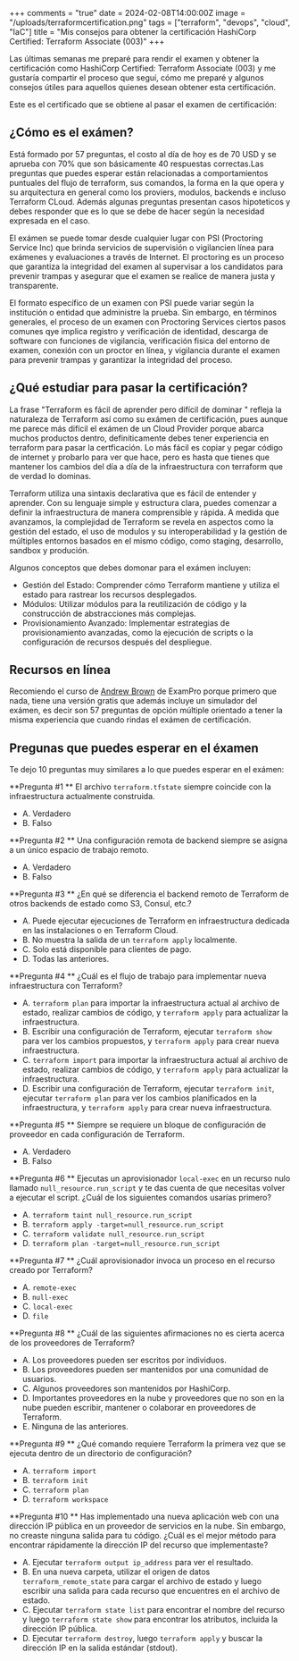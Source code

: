 +++
comments = "true"
date = 2024-02-08T14:00:00Z
image = "/uploads/terraformcertification.png"
tags = ["terraform", "devops", "cloud", "IaC"]
title = "Mis consejos para obtener la certificación HashiCorp Certified: Terraform Associate (003)"
+++


Las últimas semanas me preparé para rendir el examen y obtener la certificación como HashiCorp Certified: Terraform Associate (003) y me gustaría compartir el proceso que seguí, cómo me preparé y algunos consejos útiles para aquellos quienes desean obtener esta certificación.

Este es el certificado que se obtiene al pasar el examen de certificación:



## ¿Cómo es el exámen?

Está formado por 57 preguntas, el costo al día de hoy es de 70 USD y se aprueba con 70% que son básicamente 40 respuestas correctas.Las preguntas que puedes esperar están relacionadas a  comportamientos puntuales del flujo de terraform, sus comandos, la forma en la que opera y su arquitectura en general como los proviers, modulos, backends e incluso Terraform CLoud.  Además algunas preguntas presentan casos hipoteticos y debes responder que es lo que se debe de hacer según la necesidad expresada en el caso. 


El exámen se puede tomar desde cualquier lugar con PSI (Proctoring Service Inc) que brinda servicios de supervisión o vigilancien línea para exámenes y evaluaciones a través de Internet. El proctoring es un proceso que garantiza la integridad del examen al supervisar a los candidatos para prevenir trampas y asegurar que el examen se realice de manera justa y transparente.

El formato específico de un examen con PSI puede variar según la institución o entidad que administre la prueba. Sin embargo, en términos generales, el proceso de un examen con Proctoring Services ciertos pasos comunes qye implica registro y verificación de identidad, descarga de software con funciones de vigilancia, verificación fisica del entorno de examen, conexión con un proctor en línea, y vigilancia durante el examen para prevenir trampas y garantizar la integridad del proceso.



## ¿Qué estudiar para pasar la certificación?

La frase "Terraform es fácil de aprender pero difícil de dominar " refleja  la naturaleza de Terraform así como su exámen de certificación, pues aunque me parece más difícil el exámen de un Cloud Provider porque abarca muchos productos dentro, definiticamente debes tener experiencia en terraform para pasar la certficación. Lo más fácil es copiar y pegar código de internet y probarlo para ver que hace, pero es hasta que tienes que mantener los cambios del día a día de la infraestructura con terraform que de verdad lo dominas.

Terraform utiliza una sintaxis declarativa que es fácil de entender y aprender. Con su lenguaje simple y estructura clara,  puedes comenzar a definir la infraestructura de manera comprensible y rápida. A medida que avanzamos, la complejidad de Terraform se revela en aspectos como la gestión del estado, el uso de modulos y su interoperabilidad y la gestión de múltiples entornos basados en el mismo código, como staging, desarrollo, sandbox y produción. 

Algunos conceptos que debes domonar para el exámen incluyen:

- Gestión del Estado: Comprender cómo Terraform mantiene y utiliza el estado para rastrear los recursos desplegados.
- Módulos: Utilizar módulos para la reutilización de código y la construcción de abstracciones más complejas.
- Provisionamiento Avanzado: Implementar estrategias de provisionamiento avanzadas, como la ejecución de scripts o la configuración de recursos después del despliegue.


## Recursos en línea


Recomiendo el curso de [Andrew Brown](https://exampro.co/terraform) de ExamPro  porque primero que nada, tiene una versión gratis que además incluye un simulador del exámen, es decir son 57 preguntas de opción múltiple orientado a tener la misma experiencia que cuando rindas el exámen de certificación.


## Pregunas que puedes esperar en el éxamen

Te dejo 10 preguntas muy similares a lo que puedes esperar en el exámen:

**Pregunta #1 **
El archivo `terraform.tfstate` siempre coincide con la infraestructura actualmente construida.
- A. Verdadero
- B. Falso

**Pregunta #2 **
Una configuración remota de backend siempre se asigna a un único espacio de trabajo remoto.
- A. Verdadero
- B. Falso

**Pregunta #3 **
¿En qué se diferencia el backend remoto de Terraform de otros backends de estado como S3, Consul, etc.?
- A. Puede ejecutar ejecuciones de Terraform en infraestructura dedicada en las instalaciones o en Terraform Cloud.
- B. No muestra la salida de un `terraform apply` localmente.
- C. Solo está disponible para clientes de pago.
- D. Todas las anteriores.

**Pregunta #4 **
¿Cuál es el flujo de trabajo para implementar nueva infraestructura con Terraform?
- A. `terraform plan` para importar la infraestructura actual al archivo de estado, realizar cambios de código, y `terraform apply` para actualizar la infraestructura.
- B. Escribir una configuración de Terraform, ejecutar `terraform show` para ver los cambios propuestos, y `terraform apply` para crear nueva infraestructura.
- C. `terraform import` para importar la infraestructura actual al archivo de estado, realizar cambios de código, y `terraform apply` para actualizar la infraestructura.
- D. Escribir una configuración de Terraform, ejecutar `terraform init`, ejecutar `terraform plan` para ver los cambios planificados en la infraestructura, y `terraform apply` para crear nueva infraestructura.

**Pregunta #5 **
Siempre se requiere un bloque de configuración de proveedor en cada configuración de Terraform.
- A. Verdadero
- B. Falso

**Pregunta #6 **
Ejecutas un aprovisionador `local-exec` en un recurso nulo llamado `null_resource.run_script` y te das cuenta de que necesitas volver a ejecutar el script.
¿Cuál de los siguientes comandos usarías primero?
- A. `terraform taint null_resource.run_script`
- B. `terraform apply -target=null_resource.run_script`
- C. `terraform validate null_resource.run_script`
- D. `terraform plan -target=null_resource.run_script`

**Pregunta #7 **
¿Cuál aprovisionador invoca un proceso en el recurso creado por Terraform?
- A. `remote-exec`
- B. `null-exec`
- C. `local-exec`
- D. `file`

**Pregunta #8 **
¿Cuál de las siguientes afirmaciones no es cierta acerca de los proveedores de Terraform?
- A. Los proveedores pueden ser escritos por individuos.
- B. Los proveedores pueden ser mantenidos por una comunidad de usuarios.
- C. Algunos proveedores son mantenidos por HashiCorp.
- D. Importantes proveedores en la nube y proveedores que no son en la nube pueden escribir, mantener o colaborar en proveedores de Terraform.
- E. Ninguna de las anteriores.

**Pregunta #9 **
¿Qué comando requiere Terraform la primera vez que se ejecuta dentro de un directorio de configuración?
- A. `terraform import`
- B. `terraform init`
- C. `terraform plan`
- D. `terraform workspace`

**Pregunta #10 **
Has implementado una nueva aplicación web con una dirección IP pública en un proveedor de servicios en la nube. Sin embargo, no creaste ninguna salida para tu código.
¿Cuál es el mejor método para encontrar rápidamente la dirección IP del recurso que implementaste?
- A. Ejecutar `terraform output ip_address` para ver el resultado.
- B. En una nueva carpeta, utilizar el origen de datos `terraform_remote_state` para cargar el archivo de estado y luego escribir una salida para cada recurso que encuentres en el archivo de estado.
- C. Ejecutar `terraform state list` para encontrar el nombre del recurso y luego `terraform state show` para encontrar los atributos, incluida la dirección IP pública.
- D. Ejecutar `terraform destroy`, luego `terraform apply` y buscar la dirección IP en la salida estándar (stdout).
